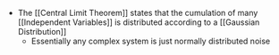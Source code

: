 - The [[Central Limit Theorem]] states that the cumulation of many [[Independent Variables]] is distributed according to a [[Gaussian Distribution]]
	- Essentially any complex system is just normally distributed noise